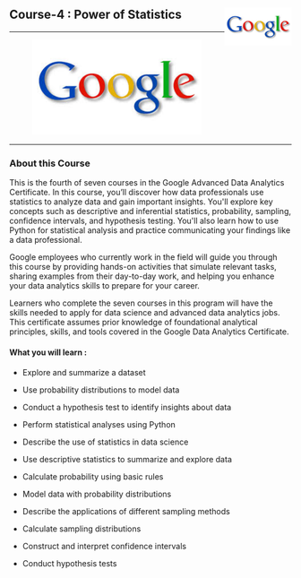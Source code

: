 ## Course-4 : Power of Statistics <img src="/Lakshmi Kadali Certificates/google logo.png" align="right" width="120" />
---

<p align="center">
<img src="/Lakshmi Kadali Certificates/google logo.png" width=60% height=60%>

---
### About this Course
This is the fourth of seven courses in the Google Advanced Data Analytics Certificate. In this course, you’ll discover how data professionals use statistics to analyze data and gain important insights. You'll explore key concepts such as descriptive and inferential statistics, probability, sampling, confidence intervals, and hypothesis testing. You'll also learn how to use Python for statistical analysis and practice communicating your findings like a data professional. 

Google employees who currently work in the field will guide you through this course by providing hands-on activities that simulate relevant tasks, sharing examples from their day-to-day work, and helping you enhance your data analytics skills to prepare for your career. 

Learners who complete the seven courses in this program will have the skills needed to apply for data science and advanced data analytics jobs. This certificate assumes prior knowledge of foundational analytical principles, skills, and tools covered in the Google Data Analytics Certificate.   



#### What you will learn : 
- Explore and summarize a dataset 

- Use probability distributions to model data

- Conduct a hypothesis test to identify insights about data

- Perform statistical analyses using Python

- Describe the use of statistics in data science
  
- Use descriptive statistics to summarize and explore data
  
- Calculate probability using basic rules
  
- Model data with probability distributions
  
- Describe the applications of different sampling methods
  
- Calculate sampling distributions
  
- Construct and interpret confidence intervals
  
- Conduct hypothesis tests
